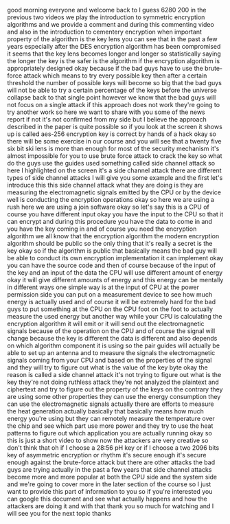 good morning everyone and welcome back to I guess 6280 200 in the previous two videos we play the introduction to symmetric encryption algorithms and we provide a comment and during this commenting video and also in the introduction to cementery encryption when important property of the algorithm is the key lens you can see that in the past a few years especially after the DES encryption algorithm has been compromised it seems that the key lens becomes longer and longer so statistically saying the longer the key is the safer is the algorithm if the encryption algorithm is appropriately designed okay because if the bad guys have to use the brute-force attack which means to try every possible key then after a certain threshold the number of possible keys will become so big that the bad guys will not be able to try a certain percentage of the keys before the universe collapse back to that single point however we know that the bad guys will not focus on a single attack if this approach does not work they're going to try another work so here we want to share with you some of the news report if not it's not confirmed from my side but I believe the approach described in the paper is quite possible so if you look at the screen it shows up is called aes-256 encryption key is correct by hands of a hack okay so there will be some exercise in our course and you will see that a twenty five six bit ski lens is more than enough for most of the security mechanism it's almost impossible for you to use brute force attack to crack the key so what do the guys use the guides used something called side channel attack so here I highlighted on the screen it's a side channel attack there are different types of side channel attacks I will give you some example and the first let's introduce this this side channel attack what they are doing is they are measuring the electromagnetic signals emitted by the CPU or by the device well is conducting the encryption operations okay so here we are using a rush here we are using a join software okay so let's say this is a CPU of course you have different input okay you have the input to the CPU so that it can encrypt and during this procedure you have the data to come in and you have the key coming in and of course you need the encryption algorithm we all know that the encryption algorithm the modern encryption algorithm should be public so the only thing that it's really a secret is the key okay so if the algorithm is public that basically means the bad guy will be able to conduct its own encryption implementation it can implement okay you can have the source code and then of course because of the input of the key and an input of the data the CPU will use different amount of energy okay it will give different amounts of energy and this energy can be mentally in different ways one simple way is at the input of CPU at the power permission side you can put on a measurement device to see how much energy is actually used and of course it will be extremely hard for the bad guys to put something at the CPU on the CPU foot on the foot to actually measure the used energy but another way while your CPU is calculating the encryption algorithm it will emit or it will send out the electromagnetic signals because of the operation on the CPU and of course the signal will change because the key is different the data is different and also depends on which algorithm component it is using so the pair guides will actually be able to set up an antenna and to measure the signals the electromagnetic signals coming from your CPU and based on the properties of the signal and they will try to figure out what is the value of the key byte okay the reason is called a side channel attack it's not trying to figure out what is the key they're not doing ruthless attack they're not analyzed the plaintext and ciphertext and try to figure out the property of the keys on the contrary they are using some other properties they can use the energy consumption they can use the electromagnetic signals actually there are efforts to measure the heat generation actually basically that basically means how much energy you're using but they can remotely measure the temperature over the chip and see which part use more power and they try to use the heat patterns to figure out which application you are actually running okay so this is just a short video to show now the attackers are very creative so don't think that oh if I choose a 28:56 pH key or if I choose a two 2096 bits key of asymmetric encryption or rhythm it's secure enough it's secure enough against the brute-force attack but there are other attacks the bad guys are trying actually in the past a few years that side channel attacks become more and more popular at both the CPU side and the system side and we're going to cover more in the later section of the course so I just want to provide this part of information to you so if you're interested you can google this document and see what actually happens and how the attackers are doing it and with that thank you so much for watching and I will see you for the next topic thanks  
